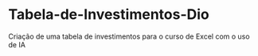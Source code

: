 # Tabela-de-Investimentos-Dio
Criação de uma tabela de investimentos para o curso de Excel com o uso de  IA
